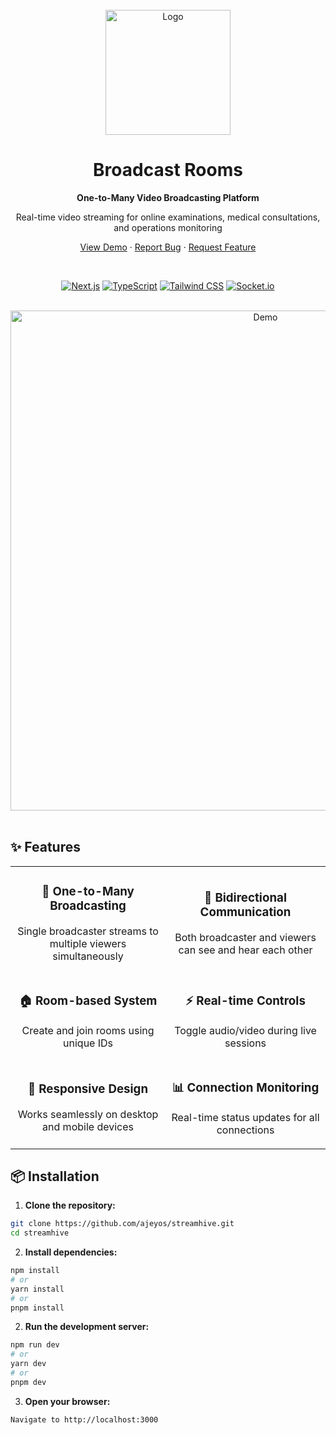 <div align="center">
  <br />
  <a href="https://github.com/ajeyos/broadcast-rooms">
    <img src="https://raw.githubusercontent.com/ajeyos/broadcast-rooms/main/public/logo.png" alt="Logo" width="200" height="200">
  </a>
  
  <h1 align="center">Broadcast Rooms</h1>
  
  <p align="center">
    <strong>One-to-Many Video Broadcasting Platform</strong>
  </p>
  
  <p align="center">
    Real-time video streaming for online examinations, medical consultations, and operations monitoring
  </p>
  
  <p align="center">
    <a href="https://streamhive-20wh.onrender.com/">View Demo</a>
    ·
    <a href="https://github.com/ajeyos/streamhive/issues">Report Bug</a>
    ·
    <a href="https://github.com/ajeyos/streamhive/issues">Request Feature</a>
  </p>
  
  <br />
  
  <div align="center">
    
  [![Next.js](https://img.shields.io/badge/Next.js-15.0-black?style=for-the-badge&logo=next.js)](https://nextjs.org/)
  [![TypeScript](https://img.shields.io/badge/TypeScript-5.0-blue?style=for-the-badge&logo=typescript)](https://www.typescriptlang.org/)
  [![Tailwind CSS](https://img.shields.io/badge/Tailwind-4.0-38B2AC?style=for-the-badge&logo=tailwind-css)](https://tailwindcss.com/)
  [![Socket.io](https://img.shields.io/badge/Socket.io-4.8-010101?style=for-the-badge&logo=socket.io)](https://socket.io/)
  
  </div>
  
<!--   <div align="center">
    
  [![License](https://img.shields.io/github/license/ajeyos/streamhive?style=flat-square)](LICENSE)
  [![Stars](https://img.shields.io/github/stars/ajeyos/broadcast-rooms?style=flat-square)](https://github.com/ajeyos/broadcast-rooms/stargazers)
  [![Forks](https://img.shields.io/github/forks/ajeyos/broadcast-rooms?style=flat-square)](https://github.com/ajeyos/broadcast-rooms/network/members)
  [![Contributors](https://img.shields.io/github/contributors/ajeyos/broadcast-rooms?style=flat-square)](https://github.com/ajeyos/broadcast-rooms/graphs/contributors)
  
  </div> -->
</div>

<br />

<div align="center">
  <img src="https://raw.githubusercontent.com/ajeyos/streamhive/main/public/demo.gif" alt="Demo" width="800">
</div>

<br />

## ✨ Features

<div align="center">
  <table>
    <tr>
      <td align="center">
        <h3>🎥 One-to-Many Broadcasting</h3>
        <p>Single broadcaster streams to multiple viewers simultaneously</p>
      </td>
      <td align="center">
        <h3>🔄 Bidirectional Communication</h3>
        <p>Both broadcaster and viewers can see and hear each other</p>
      </td>
    </tr>
    <tr>
      <td align="center">
        <h3>🏠 Room-based System</h3>
        <p>Create and join rooms using unique IDs</p>
      </td>
      <td align="center">
        <h3>⚡ Real-time Controls</h3>
        <p>Toggle audio/video during live sessions</p>
      </td>
    </tr>
    <tr>
      <td align="center">
        <h3>📱 Responsive Design</h3>
        <p>Works seamlessly on desktop and mobile devices</p>
      </td>
      <td align="center">
        <h3>📊 Connection Monitoring</h3>
        <p>Real-time status updates for all connections</p>
      </td>
    </tr>
  </table>
</div>

## 📦 Installation

1. **Clone the repository:**
```bash
git clone https://github.com/ajeyos/streamhive.git
cd streamhive
```

2. **Install dependencies:**
```bash
npm install
# or
yarn install
# or
pnpm install
```

2. **Run the development server:**
```bash
npm run dev
# or
yarn dev
# or
pnpm dev
```

3. **Open your browser:**
```bash
Navigate to http://localhost:3000
```

